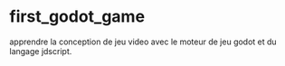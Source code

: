 # first_godot_game
apprendre la conception de jeu video avec le moteur de jeu godot et du langage jdscript.
